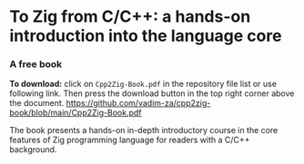 # To Zig from C/C++: a hands-on introduction into the language core
### A free book

**To download:** click on `Cpp2Zig-Book.pdf` in the repository file list or use following link. Then press the download button in the top right corner above the document.
https://github.com/vadim-za/cpp2zig-book/blob/main/Cpp2Zig-Book.pdf

The book presents a hands-on in-depth introductory course in the core features of Zig programming language for readers with a C/C++ background.
